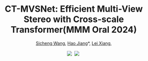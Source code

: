 <h1 align="center">CT-MVSNet: Efficient Multi-View Stereo with Cross-scale Transformer(MMM Oral 2024)</h1>

<div align="center">
    <a href="https://github.com/wscstrive" target='_blank'>Sicheng Wang</a>, 
    <a href="https://faculty.nuist.edu.cn/jianghao/zh_CN/index.htm" target='_blank'>Hao Jiang</a>*, 
    <a href="https://github.com/Sion1" target='_blank'>Lei Xiang</a>, 
</div>

<br />

<div align="center">
    <a href="https://link.springer.com/chapter/10.1007/978-3-031-53308-2_29" target='_blank'><img src="https://img.shields.io/badge/MMM-2024-1E90FF"/></a>&nbsp;
    <a href="https://arxiv.org/abs/2312.08594.pdf" target='_blank'><img src="https://img.shields.io/badge/arxiv-arxiv.2312.08594-B31B1B?logo=arXiv&logoColor=green"/></a>&nbsp;
</div>

<br />

<div align="center">
